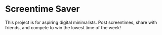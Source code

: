 # Screentime Saver

This project is for aspiring digital minimalists. Post screentimes, share with friends, and compete to win the lowest time of the week!



